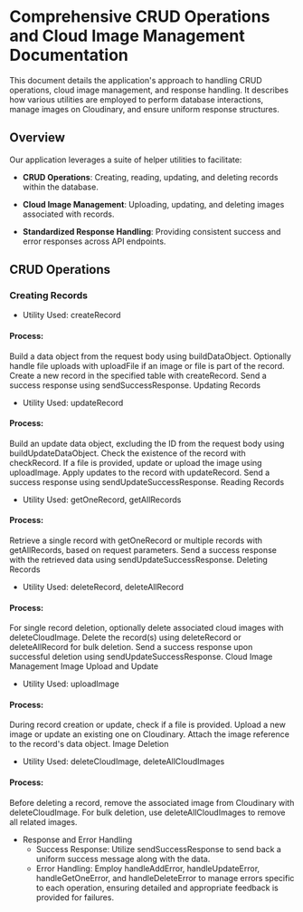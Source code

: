 # __Comprehensive CRUD Operations and Cloud Image Management Documentation__
This document details the application's approach to handling CRUD operations, cloud image management, and response handling. It describes how various utilities are employed to perform database interactions, manage images on Cloudinary, and ensure uniform response structures.

## Overview

Our application leverages a suite of helper utilities to facilitate:

- __CRUD Operations__: Creating, reading, updating, and deleting records within the database.

- __Cloud Image Management__: Uploading, updating, and deleting images associated with records.

- __Standardized Response Handling__: Providing consistent success and error responses across API endpoints.

## CRUD Operations

### Creating Records

- Utility Used: createRecord
#### Process:
Build a data object from the request body using buildDataObject.
Optionally handle file uploads with uploadFile if an image or file is part of the record.
Create a new record in the specified table with createRecord.
Send a success response using sendSuccessResponse.
Updating Records

- Utility Used: updateRecord

#### Process:
Build an update data object, excluding the ID from the request body using buildUpdateDataObject.
Check the existence of the record with checkRecord.
If a file is provided, update or upload the image using uploadImage.
Apply updates to the record with updateRecord.
Send a success response using sendUpdateSuccessResponse.
Reading Records

- Utility Used: getOneRecord, getAllRecords
#### Process:
Retrieve a single record with getOneRecord or multiple records with getAllRecords, based on request parameters.
Send a success response with the retrieved data using sendUpdateSuccessResponse.
Deleting Records

- Utility Used: deleteRecord, deleteAllRecord
#### Process:
For single record deletion, optionally delete associated cloud images with deleteCloudImage.
Delete the record(s) using deleteRecord or deleteAllRecord for bulk deletion.
Send a success response upon successful deletion using sendUpdateSuccessResponse.
Cloud Image Management
Image Upload and Update

- Utility Used: uploadImage
#### Process:
During record creation or update, check if a file is provided.
Upload a new image or update an existing one on Cloudinary.
Attach the image reference to the record's data object.
Image Deletion

- Utility Used: deleteCloudImage, deleteAllCloudImages
#### Process:
Before deleting a record, remove the associated image from Cloudinary with deleteCloudImage.
For bulk deletion, use deleteAllCloudImages to remove all related images.

- Response and Error Handling
  - Success Response: Utilize sendSuccessResponse to send back a uniform success message along with the data.
  - Error Handling: Employ handleAddError, handleUpdateError, handleGetOneError, and handleDeleteError to manage errors specific to each operation, ensuring detailed and appropriate feedback is provided for failures.
